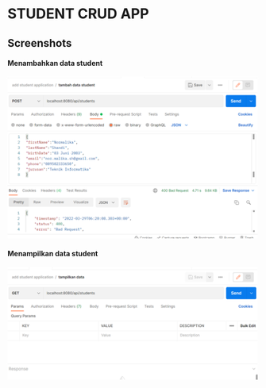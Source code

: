 # STUDENT CRUD APP

## Screenshots

#### Menambahkan data student
![Tambah Data](https://github.com/NormalikaShandi/PBO_E/blob/main/Student%20Crud/img/Screenshot%20(731).png "Tambah Data")

#### Menampilkan data student
![Tambah Data](https://github.com/NormalikaShandi/PBO_E/blob/main/Student%20Crud/img/Screenshot%20(732).png "Tambah Data")

